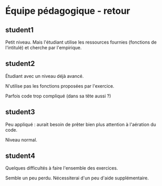 # Équipe pédagogique - retour

## student1

Petit niveau. Mais l'étudiant utilise les ressources fournies (fonctions de l'intitulé) et cherche par l'empirique.

## student2

Étudiant avec un niveau déjà avancé.

N'utilise pas les fonctions proposées par l'exercice.

Parfois code trop compliqué (dans sa tête aussi ?)

## student3

Peu appliqué : aurait besoin de prêter bien plus attention à l'aération du code.

Niveau normal.

## student4

Quelques difficultés à faire l'ensemble des exercices.

Semble un peu perdu. Nécessiterai d'un peu d'aide supplémentaire.